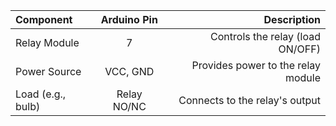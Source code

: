 | **Component**    | **Arduino Pin** | **Description**               |
|:------------------|:---------------:|-------------------------------:|
| Relay Module      |       7         | Controls the relay (load ON/OFF) |
| Power Source      |   VCC, GND      | Provides power to the relay module |
| Load (e.g., bulb) |   Relay NO/NC   | Connects to the relay's output |
